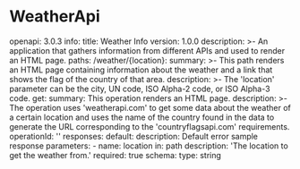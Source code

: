 # WeatherApi
openapi: 3.0.3
info:
  title: Weather Info
  version: 1.0.0
  description: >-
    An application that gathers information from different APIs and used to
    render an HTML page. 
paths:
  /weather/{location}:
    summary: >-
      This path renders an HTML page containing information about the weather
      and a link that shows the flag of the country of that area.
    description: >-
      The 'location' parameter can be the city, UN code, ISO
      Alpha-2 code, or ISO Alpha-3 code.
    get:
      summary: This operation renders an HTML page.
      description: >-
        The operation uses 'weatherapi.com' to get some data about the weather
        of a certain location and uses the name of the country found in the data
        to generate the URL corresponding to the 'countryflagsapi.com'
        requirements.
      operationId: ''
      responses:
        default:
          description: Default error sample response
      parameters:
        - name: location
          in: path
          description: 'The location to get the weather from.'
          required: true
          schema:
            type: string
